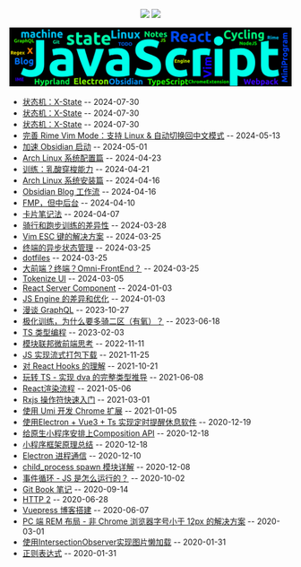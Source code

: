 
<p align='center'>
    <img src="https://badgen.net/github/issues/lei4519/blog"/>
    <img src="https://badgen.net/badge/last-commit/2025-07-05 04:39:17"/>
</p>

<img src="assets/wordcloud.png" title="词云" alt="词云">

- [状态机：X-State](https://github.com/lei4519/blog/issues/100) -- 2024-07-30
- [状态机：X-State](https://github.com/lei4519/blog/issues/102) -- 2024-07-30
- [状态机：X-State](https://github.com/lei4519/blog/issues/108) -- 2024-07-30
- [完善 Rime Vim Mode：支持 Linux & 自动切换回中文模式](https://github.com/lei4519/blog/issues/85) -- 2024-05-13
- [加速 Obsidian 启动](https://github.com/lei4519/blog/issues/91) -- 2024-05-01
- [Arch Linux 系统配置篇](https://github.com/lei4519/blog/issues/75) -- 2024-04-23
- [训练：乳酸穿梭能力](https://github.com/lei4519/blog/issues/72) -- 2024-04-21
- [Arch Linux 系统安装篇](https://github.com/lei4519/blog/issues/74) -- 2024-04-16
- [Obsidian Blog 工作流](https://github.com/lei4519/blog/issues/77) -- 2024-04-16
- [FMP，但中后台](https://github.com/lei4519/blog/issues/65) -- 2024-04-10
- [卡片笔记法](https://github.com/lei4519/blog/issues/73) -- 2024-04-07
- [骑行和跑步训练的差异性](https://github.com/lei4519/blog/issues/64) -- 2024-03-28
- [Vim ESC 键的解决方案](https://github.com/lei4519/blog/issues/54) -- 2024-03-25
- [终端的异步状态管理](https://github.com/lei4519/blog/issues/59) -- 2024-03-25
- [dotfiles](https://github.com/lei4519/blog/issues/62) -- 2024-03-25
- [大前端？终端？Omni-FrontEnd？](https://github.com/lei4519/blog/issues/66) -- 2024-03-25
- [Tokenize UI](https://github.com/lei4519/blog/issues/61) -- 2024-03-05
- [React Server Component](https://github.com/lei4519/blog/issues/55) -- 2024-01-03
- [JS Engine 的差异和优化](https://github.com/lei4519/blog/issues/57) -- 2024-01-03
- [漫谈 GraphQL](https://github.com/lei4519/blog/issues/56) -- 2023-10-27
- [极化训练，为什么要多骑二区（有氧）？](https://github.com/lei4519/blog/issues/63) -- 2023-06-18
- [TS 类型编程](https://github.com/lei4519/blog/issues/60) -- 2023-02-03
- [模块联邦微前端思考](https://github.com/lei4519/blog/issues/49) -- 2022-11-11
- [JS 实现流式打包下载](https://github.com/lei4519/blog/issues/53) -- 2021-11-25
- [对 React Hooks 的理解](https://github.com/lei4519/blog/issues/58) -- 2021-10-21
- [玩转 TS - 实现 dva 的完整类型推导](https://github.com/lei4519/blog/issues/46) -- 2021-06-08
- [React渲染流程](https://github.com/lei4519/blog/issues/50) -- 2021-05-06
- [Rxjs 操作符快速入门](https://github.com/lei4519/blog/issues/52) -- 2021-03-01
- [使用 Umi 开发 Chrome 扩展](https://github.com/lei4519/blog/issues/37) -- 2021-01-05
- [使用Electron + Vue3 + Ts 实现定时提醒休息软件](https://github.com/lei4519/blog/issues/36) -- 2020-12-19
- [给原生小程序安排上Composition API](https://github.com/lei4519/blog/issues/42) -- 2020-12-18
- [小程序框架原理总结](https://github.com/lei4519/blog/issues/43) -- 2020-12-18
- [Electron 进程通信](https://github.com/lei4519/blog/issues/39) -- 2020-12-10
- [child_process spawn 模块详解](https://github.com/lei4519/blog/issues/44) -- 2020-12-08
- [事件循环 - JS 是怎么运行的？](https://github.com/lei4519/blog/issues/47) -- 2020-10-02
- [Git Book 笔记](https://github.com/lei4519/blog/issues/40) -- 2020-09-14
- [HTTP 2](https://github.com/lei4519/blog/issues/41) -- 2020-06-28
- [Vuepress 博客搭建](https://github.com/lei4519/blog/issues/38) -- 2020-06-07
- [PC 端 REM 布局 - 非 Chrome 浏览器字号小于 12px 的解决方案](https://github.com/lei4519/blog/issues/45) -- 2020-03-01
- [使用IntersectionObserver实现图片懒加载](https://github.com/lei4519/blog/issues/48) -- 2020-01-31
- [正则表达式](https://github.com/lei4519/blog/issues/51) -- 2020-01-31
